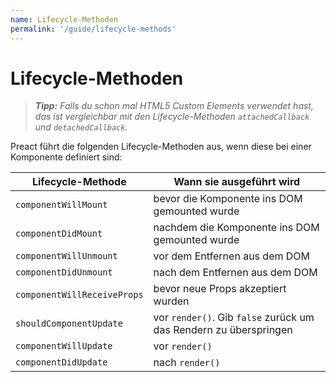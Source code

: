 ```yaml
---
name: Lifecycle-Methoden
permalink: '/guide/lifecycle-methods'
---
```


# Lifecycle-Methoden

> _**Tipp:** Falls du schon mal HTML5 Custom Elements verwendet hast, das ist vergleichbar mit den Lifecycle-Methoden `attachedCallback` und `detachedCallback`._

Preact führt die folgenden Lifecycle-Methoden aus, wenn diese bei einer Komponente definiert sind:

| Lifecycle-Methode           | Wann sie ausgeführt wird                         |
|-----------------------------|--------------------------------------------------|
| `componentWillMount`        | bevor die Komponente ins DOM gemounted wurde     |
| `componentDidMount`         | nachdem die Komponente ins DOM gemounted wurde   |
| `componentWillUnmount`      | vor dem Entfernen aus dem DOM                    |
| `componentDidUnmount`       | nach dem Entfernen aus dem DOM                   |
| `componentWillReceiveProps` | bevor neue Props akzeptiert wurden               |
| `shouldComponentUpdate`     | vor `render()`. Gib `false` zurück um das Rendern zu überspringen |
| `componentWillUpdate`       | vor `render()`                                   |
| `componentDidUpdate`        | nach `render()`                                  |
